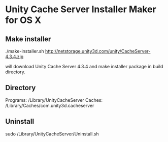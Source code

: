 Unity Cache Server Installer Maker for OS X
==============================

## Make installer 

./make-installer.sh http://netstorage.unity3d.com/unity/CacheServer-4.3.4.zip

will download Unity Cache Server 4.3.4 and make installer package in build directory.

## Directory

Programs: /Library/UnityCacheServer
Caches: /Library/Caches/com.unity3d.cacheserver

## Uninstall

sudo /Library/UnityCacheServer/Uninstall.sh
